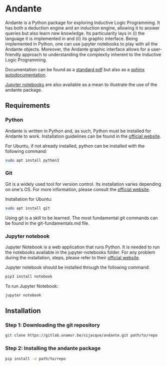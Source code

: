 # Andante

Andante is a Python package for exploring Inductive Logic Programming. It has
both a deduction engine and an induction engine, allowing it to answer queries
but also learn new knowledge. Its particularity lays in (i) the language it is
implemented in and (ii) its graphic interface. Being implemented in Python, one
can use jupyter notebooks to play with all the Andante objects. Moreover, the
Andante graphic interface allows for a user-friendly approach to understanding
the complexity inherent to the Inductive Logic Programming.

Documentation can be found as a [standard
pdf](./documentation/Documentation/main.pdf) but also as a [sphinx
autodocumentation](./sphinx-autodocumentation/html/index.html).

[Jupyter notebooks](./jupyter-notebooks) are also available as a mean to
illustrate the use of the andante package.

## Requirements

### Python
Andante is written in Python and, as such, Python must be installed for Andante
to work. Installation guidelines can be found in the [official
website](https://www.python.org).

For Ubuntu, if not already installed, python can be installed with the
following command:
```bash
sudo apt install python3
```

### Git
Git is a widely used tool for version control. Its installation varies
depending on one's OS. For more information, please consult the [official
website](https://git-scm.com).

Installation for Ubuntu:
```bash
sudo apt install git
```

Using git is a skill to be learned. The most fundamental git commands can be
found in the git-fundamentals.md file.

### Jupyter notebook
Jupyter Notebook is a web application that runs Python. It is needed to run the
notebooks available in the jupyter-notebooks folder. For any problem during the
installation, steps, please refer to their [official
website](https://jupyter.org).

Jupyter notebook should be installed through the following command:
```bash
pip3 install notebook
```
To run Jupyter Notebook:
```bash
jupyter notebook
```

## Installation

### Step 1: Downloading the git repository 
```bash
git clone https://gitlab.unamur.be/sijacque/andante.git path/to/repo
```

### Step 2: Installing the andante package
```bash
pip install -e path/to/repo
```

